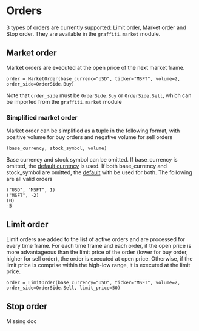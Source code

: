 # Orders

3 types of orders are currently supported: Limit order, Market order and Stop order. They are available in the `graffiti.market` module.

## Market order

Market orders are executed at the open price of the next market frame.

    order = MarketOrder(base_currenc="USD", ticker="MSFT", volume=2, order_side=OrderSide.Buy)

Note that `order_side` must be `OrderSide.Buy` or `OrderSide.Sell`, which can be imported from the `graffiti.market` module

### Simplified market order

Market order can be simplified as a tuple in the following format, with positive volume for buy orders and negative volume for sell orders

    (base_currency, stock_symbol, volume)

Base currency and stock symbol can be omitted. If base_currency is omitted, the [default currency](./market.md#Default_Currency) is used. If both base_currency and stock_symbol are omitted, the [default](./market.md#Default_Asset) with be used for both. The following are all valid orders

    ("USD", "MSFT", 1)
    ("MSFT", -2)
    (0)
    -5

## Limit order

Limit orders are added to the list of active orders and are processed for every time frame. For each time frame and each order, if the open price is more advantageous than the limit price of the order (lower for buy order, higher for sell order), the order is executed at open price. Otherwise, if the limit price is comprise within the high-low range, it is executed at the limit price.

    order = LimitOrder(base_currency="USD", ticker="MSFT", volume=2, order_side=OrderSide.Sell, limit_price=50)

## Stop order

Missing doc